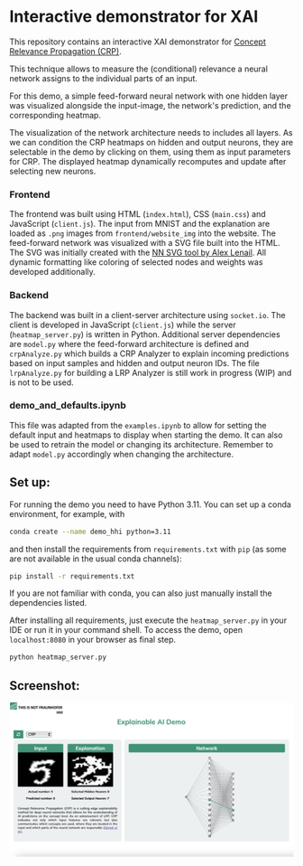 # Interactive demonstrator for XAI
This repository contains an interactive XAI demonstrator for [Concept Relevance Propagation (CRP)](https://www.hhi.fraunhofer.de/en/departments/ai/technologies-and-solutions/concept-relevance-propagation.html).

This technique allows to measure the (conditional) relevance a neural network assigns to the individual parts of an input. 

For this demo, a simple feed-forward neural network with one hidden layer was visualized alongside the input-image, 
the network's prediction, and the corresponding heatmap.

The visualization of the network architecture needs to includes all layers. As we can condition the CRP heatmaps on hidden and output neurons, they are selectable in the demo by clicking on them, using them as input parameters for CRP. The displayed heatmap dynamically recomputes and update after selecting new neurons.

### Frontend
The frontend was built using HTML (`index.html`), CSS (`main.css`) and JavaScript (`client.js`). The input from MNIST and the explanation are loaded as `.png` images from `frontend/website_img` into the website. The feed-forward network was visualized with a SVG file built into the HTML. The SVG was initially created with the [NN SVG tool by Alex Lenail](http://alexlenail.me/NN-SVG/LeNet.html). All dynamic formatting like coloring of selected nodes and weights was developed additionally. 

### Backend
The backend was built in a client-server architecture using `socket.io`. The client is developed in JavaScript (`client.js`) while the server (`heatmap_server.py`) is written in Python. Additional server dependencies are  `model.py` where the feed-forward architecture is defined and `crpAnalyze.py` which builds a CRP Analyzer to explain incoming predictions based on input samples and hidden and output neuron IDs. The file `lrpAnalyze.py` for building a LRP Analyzer is still work in progress (WIP) and is not to be used.

### demo_and_defaults.ipynb
This file was adapted from the `examples.ipynb` to allow for setting the default input and heatmaps to display when starting the demo. It can also be used to retrain the model or changing its architecture. Remember to adapt `model.py` accordingly when changing the architecture.

## Set up:

For running the demo you need to have Python 3.11. You can set up a conda environment, for example, with
```bash
conda create --name demo_hhi python=3.11
```

and then install the requirements from `requirements.txt` with `pip` (as some are not available in the usual conda channels):
```bash
pip install -r requirements.txt
```

If you are not familiar with conda, you can also just manually install the dependencies listed.


After installing all requirements, just execute the `heatmap_server.py` in your IDE or run it in your command shell. To access the demo, open `localhost:8080` in your browser as final step.

```bash
python heatmap_server.py
```


## Screenshot: 

![Screenshot from Application](frontend/website_img/screenshot.png)

